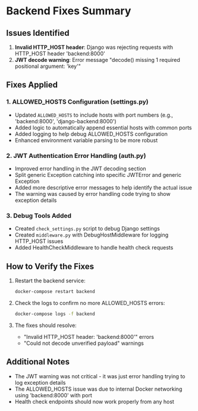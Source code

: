 # Backend Fixes Summary

## Issues Identified

1. **Invalid HTTP_HOST header**: Django was rejecting requests with HTTP_HOST header 'backend:8000'
2. **JWT decode warning**: Error message "decode() missing 1 required positional argument: 'key'"

## Fixes Applied

### 1. ALLOWED_HOSTS Configuration (settings.py)

- Updated `ALLOWED_HOSTS` to include hosts with port numbers (e.g., 'backend:8000', 'django-backend:8000')
- Added logic to automatically append essential hosts with common ports
- Added logging to help debug ALLOWED_HOSTS configuration
- Enhanced environment variable parsing to be more robust

### 2. JWT Authentication Error Handling (auth.py)

- Improved error handling in the JWT decoding section
- Split generic Exception catching into specific JWTError and generic Exception
- Added more descriptive error messages to help identify the actual issue
- The warning was caused by error handling code trying to show exception details

### 3. Debug Tools Added

- Created `check_settings.py` script to debug Django settings
- Created `middleware.py` with DebugHostMiddleware for logging HTTP_HOST issues
- Added HealthCheckMiddleware to handle health check requests

## How to Verify the Fixes

1. Restart the backend service:
   ```bash
   docker-compose restart backend
   ```

2. Check the logs to confirm no more ALLOWED_HOSTS errors:
   ```bash
   docker-compose logs -f backend
   ```

3. The fixes should resolve:
   - "Invalid HTTP_HOST header: 'backend:8000'" errors
   - "Could not decode unverified payload" warnings

## Additional Notes

- The JWT warning was not critical - it was just error handling trying to log exception details
- The ALLOWED_HOSTS issue was due to internal Docker networking using 'backend:8000' with port
- Health check endpoints should now work properly from any host